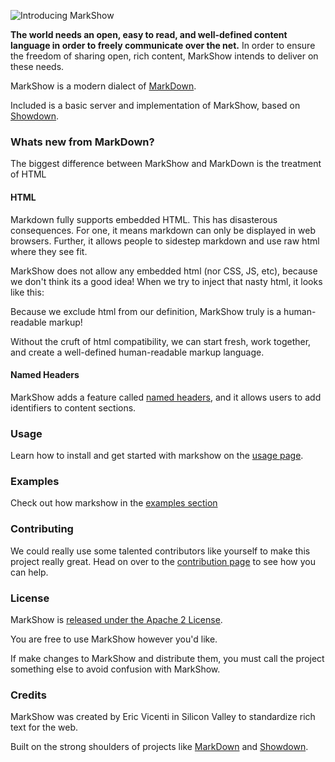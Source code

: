 ![Introducing MarkShow](/.assets/img/markshow_banner.png)

__The world needs an open, easy to read, and well-defined content language in order to freely communicate over the net.__ 
In order to ensure the freedom of sharing open, rich content, MarkShow intends to deliver on these needs.

MarkShow is a modern dialect of [MarkDown](http://daringfireball.net/projects/markdown/).

Included is a basic server and implementation of MarkShow, based on [Showdown](https://github.com/coreyti/showdown).

### Whats new from MarkDown?

The biggest difference between MarkShow and MarkDown is the treatment of HTML

#### HTML

Markdown fully supports embedded HTML. This has disasterous consequences. For one, it means markdown can only be displayed in web browsers. Further, it allows people to sidestep markdown and use raw html where they see fit.

MarkShow does not allow any embedded html (nor CSS, JS, etc), because we don't think its a good idea! When we try to inject that nasty html, it looks like this: <script> alert("If this annoys you, don't use markdown!"); </script>

Because we exclude html from our definition, MarkShow truly is a human-readable markup!

Without the cruft of html compatibility, we can start fresh, work together, and create a well-defined human-readable markup language.

#### Named Headers

MarkShow adds a feature called [named headers](/Examples/More/#named-headers), and it allows users to add identifiers to content sections.

### Usage

Learn how to install and get started with markshow on the [usage page](/Usage).


### Examples

Check out how markshow in the [examples section](/Examples)


### Contributing

We could really use some talented contributors like yourself to make this project really great. Head on over to the [contribution page](/Contributing) to see how you can help.


### License

MarkShow is [released under the Apache 2 License](License.md).

You are free to use MarkShow however you'd like.

If make changes to MarkShow and distribute them, you must call the project something else to avoid confusion with MarkShow.


### Credits

MarkShow was created by Eric Vicenti in Silicon Valley to standardize rich text for the web.

Built on the strong shoulders of projects like [MarkDown](http://daringfireball.net/projects/markdown/basics) and [Showdown](https://github.com/coreyti/showdown).
